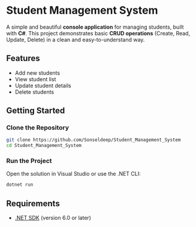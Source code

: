 # Student Management System

A simple and beautiful **console application** for managing students, built with **C#**. This project demonstrates basic **CRUD operations** (Create, Read, Update, Delete) in a clean and easy-to-understand way.

## Features

- Add new students
- View student list
- Update student details
- Delete students

## Getting Started

### Clone the Repository

```bash
git clone https://github.com/Sonseldeep/Student_Management_System
cd Student_Management_System
```

### Run the Project

Open the solution in Visual Studio or use the .NET CLI:

```bash
dotnet run
```

## Requirements

- [.NET SDK](https://dotnet.microsoft.com/download) (version 6.0 or later)
